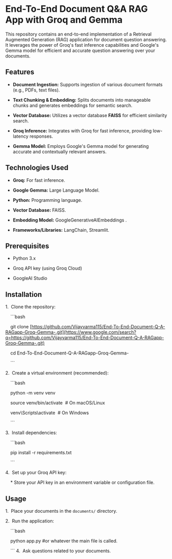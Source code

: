 # End-To-End Document Q&A RAG App with Groq and Gemma



This repository contains an end-to-end implementation of a Retrieval Augmented Generation (RAG) application for document question answering. It leverages the power of Groq's fast inference capabilities and Google's Gemma model for efficient and accurate question answering over your documents.



## Features



* **Document Ingestion:** Supports ingestion of various document formats (e.g., PDFs, text files).

* **Text Chunking & Embedding:** Splits documents into manageable chunks and generates embeddings for semantic search.

* **Vector Database:** Utilizes a vector database **FAISS**  for efficient similarity search.

* **Groq Inference:** Integrates with Groq for fast inference, providing low-latency responses.

* **Gemma Model:** Employs Google's Gemma model for generating accurate and contextually relevant answers.



## Technologies Used



* **Groq:** For fast inference.

* **Google Gemma:** Large Language Model.

* **Python:** Programming language.

* **Vector Database:** FAISS.

* **Embedding Model:** GoogleGenerativeAIEmbeddings .

* **Frameworks/Libraries:** LangChain, Streamlit.



## Prerequisites



* Python 3.x

* Groq API key (using Groq Cloud)

* GoogleAI Studio



## Installation



1.  Clone the repository:



    ```bash

    git clone [https://github.com/Vijayvarma115/End-To-End-Document-Q-A-RAGapp-Groq-Gemma-.git](https://www.google.com/search?q=https://github.com/Vijayvarma115/End-To-End-Document-Q-A-RAGapp-Groq-Gemma-.git)

    cd End-To-End-Document-Q-A-RAGapp-Groq-Gemma-

    ```



2.  Create a virtual environment (recommended):



    ```bash

    python -m venv venv

    source venv/bin/activate  # On macOS/Linux

    venv\Scripts\activate  # On Windows

    ```



3.  Install dependencies:



    ```bash

    pip install -r requirements.txt

    ```



4.  Set up your Groq API key:



    * Store your API key in an environment variable or configuration file.



## Usage



1.  Place your documents in the `documents/` directory.



2.  Run the application:


    ```bash

    python app.py #or whatever the main file is called.

    ```
4.  Ask questions related to your documents.
